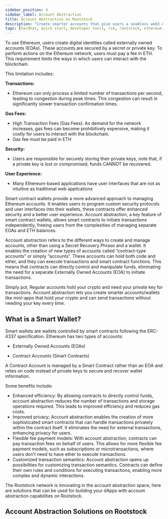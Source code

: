 ```yaml
---
sidebar_position: 4
sidebar_label: Account Abstraction
title: Account Abstraction on Rootstock
description: "Create smarter accounts that give users a seamless web3 experience" 
tags: [hardhat, quick start, developer tools, rsk, rootstock, ethereum, dApps, smart contracts]
---
```


To use Ethereum, users create digital identities called externally owned accounts (EOAs). These accounts are secured by a secret or private key. To perform actions on the Ethereum network, users must pay a fee in ETH. This requirement limits the ways in which users can interact with the blockchain.

This limitation includes:

**Transactions:** 
  * Ethereum can only process a limited number of transactions per second, leading to congestion during peak times. This congestion can result in significantly slower transaction confirmation times.   

**Gas Fees:**
* High Transaction Fees (Gas Fees): As demand for the network increases, gas fees can become prohibitively expensive, making it costly for users to interact with the blockchain.
* Gas fee must be paid in ETH

**Security:**
* Users are responsible for securely storing their private keys, note that, if a private key is lost or compromised, funds CANNOT be recovered.

**User Experience:** 
  * Many Ethereum-based applications have user interfaces that are not as intuitive as traditional web applications

Smart contract wallets provide a more advanced approach to managing Ethereum accounts. It enables users to program custom security protocols and user interfaces into their wallets, these contracts offer enhanced security and a better user experience. Account abstraction, a key feature of smart contract wallets, allows smart contracts to initiate transactions independently, freeing users from the complexities of managing separate EOAs and ETH balances. 

Account abstraction refers to the different ways to create and manage accounts, other than using a Secret Recovery Phrase and a wallet. It enables the creation of new types of accounts called “contract-type accounts” or simply “accounts”. These accounts can hold both code and ether, and they can execute transactions and smart contract functions. This means that contracts can directly control and manipulate funds, eliminating the need for a separate Externally Owned Accounts (EOA) to initiate transactions.

Simply put;
Regular accounts hold your crypto and need your private key for transactions. Account abstraction lets you create smarter accounts/wallets like mini-apps that hold your crypto and can send transactions without needing your key every time.

## What is a Smart Wallet?

Smart wallets are wallets controlled by smart contracts following the ERC-4337 specification. Ethereum has two types of accounts:

* Externally Owned Accounts (EOAs)

* Contract Accounts (Smart Contracts)

A Contract Account is managed by a Smart Contract rather than an EOA and relies on code instead of private keys to secure and recover wallet information.

Some benefits include:
- Enhanced efficiency: By allowing contracts to directly control funds, account abstraction reduces the number of transactions and storage operations required. This leads to improved efficiency and reduces gas costs.
- Improved privacy: Account abstraction enables the creation of more sophisticated smart contracts that can handle transactions privately within the contract itself. It eliminates the need for external transactions, enhancing privacy for users.
- Flexible fee payment models: With account abstraction, contracts can pay transaction fees on behalf of users. This allows for more flexible fee payment models, such as subscriptions or microtransactions, where users don’t need to have ether to execute transactions.
- Customized transaction semantics: Account abstraction opens up possibilities for customizing transaction semantics. Contracts can define their own rules and conditions for executing transactions, enabling more complex and dynamic interactions.

The Rootstock network is innovating in the account abstraction space, here are solutions that can be used for building your dApps with account abstraction capabilities on Rootstock.

## Account Abstraction Solutions on Rootstock 

<CardsGrid>
  <CardsGridItem
    title="Etherspot Prime SDK"
    subtitle="account abstraction"
    color="green"
    description="Etherspot is an Account Abstraction infrastructure designed to help developers create an unparalleled user experience for their blockchain protocols on Ethereum and EVM-compatible chains. It is supported on Mainnet and Testnet."
    linkHref="/dev-tools/account-abstraction/etherspot/"
    linkTitle="Build with Etherspot"
  />
  <CardsGridItem
    title="Reown"
    subtitle="account abstraction"
    color="green"
    description="Reown (prev. known as WalletConnect) provides developers with the tools to build user experiences that make digital ownership effortless, intuitive, and secure."
    linkHref="/dev-tools/account-abstraction/reown/"
    linkTitle="Build with Reown"
  />
</CardsGrid>


